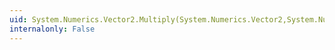 ```yaml
---
uid: System.Numerics.Vector2.Multiply(System.Numerics.Vector2,System.Numerics.Vector2)
internalonly: False
---
```

